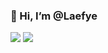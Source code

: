 ### 👋 Hi, I’m @Laefye

![](https://github-readme-stats.vercel.app/api/top-langs/?username=laefye)
![](https://github-readme-stats.vercel.app/api?username=Laefye)

